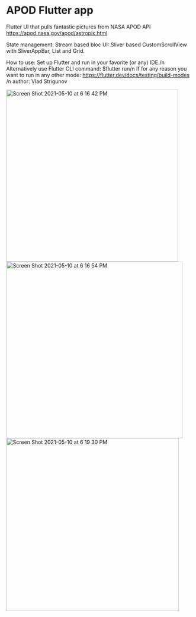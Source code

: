 # APOD Flutter app

Flutter UI that pulls fantastic pictures from NASA APOD API https://apod.nasa.gov/apod/astropix.html

State management: Stream based bloc
UI: Sliver based CustomScrollView with SliverAppBar, List and Grid.

How to use:
Set up Flutter and run in your favorite (or any) IDE./n
Alternatively use Flutter CLI command: $flutter run/n
If for any reason you want to run in any other mode: https://flutter.dev/docs/testing/build-modes /n
author: Vlad Strigunov

<img width="464" alt="Screen Shot 2021-05-10 at 6 16 42 PM" src="https://user-images.githubusercontent.com/30988129/117743854-7af86800-b1bc-11eb-881e-57e16ca4f903.png">
<img width="476" alt="Screen Shot 2021-05-10 at 6 16 54 PM" src="https://user-images.githubusercontent.com/30988129/117743858-7cc22b80-b1bc-11eb-8c77-f36e2383e101.png">
<img width="466" alt="Screen Shot 2021-05-10 at 6 19 30 PM" src="https://user-images.githubusercontent.com/30988129/117743866-7e8bef00-b1bc-11eb-8443-9c8a30ce4a0b.png">
